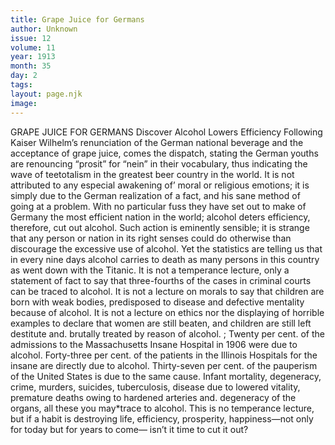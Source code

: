 ```yaml
---
title: Grape Juice for Germans
author: Unknown
issue: 12
volume: 11
year: 1913
month: 35
day: 2
tags:
layout: page.njk
image:
---
```

GRAPE JUICE FOR GERMANS    Discover Alcohol Lowers Efficiency Following Kaiser Wilhelm’s renunciation of the German national beverage and the acceptance of grape juice, comes the dispatch, stating the German youths are renouncing “prosit” for “nein” in their vocabulary, thus indicating the wave of teetotalism in the greatest beer country in the world. It is not attributed to any especial awakening of’ moral or religious emotions; it is simply due to the German realization of a fact, and his sane method of going at a problem. With no particular fuss they have set out to make of Germany the most efficient nation in the world; alcohol deters efficiency, therefore, cut out alcohol. Such action is eminently sensible; it is strange that any person or nation in its right senses could do otherwise than discourage the excessive use of alcohol. Yet the statistics are telling us that in every nine days alcohol carries to death as many persons in this country as went down with the Titanic. It is not a temperance lecture, only a statement of fact to say that three-fourths of the cases in criminal courts can be traced to alcohol. It is not a lecture on morals to say that children are born with weak bodies, predisposed to disease and defective mentality because of alcohol. It is not a lecture on ethics nor the displaying of horrible examples to declare that women are still beaten, and children are still left destitute and. brutally treated by reason of alcohol. ; Twenty per cent. of the admissions to the Massachusetts Insane Hospital in 1906 were due to alcohol. Forty-three per cent. of the patients in the Illinois Hospitals for the insane are directly due to alcohol. Thirty-seven per cent. of the pauperism of the United States is due to the same cause. Infant mortality, degeneracy, crime, murders, suicides, tuberculosis, disease due to lowered vitality, premature deaths owing to hardened arteries and. degeneracy of the organs, all these you may*trace to alcohol. This is no temperance lecture, but if a habit is destroying life, efficiency, prosperity, happiness—not only for today but for years to come— isn’t it time to cut it out? 




